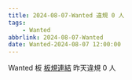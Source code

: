 ```yaml
---
title: 2024-08-07-Wanted 違規 0 人
tags:
    - Wanted
abbrlink: 2024-08-07-Wanted
date: Wanted-2024-08-07 12:00:00
---
```

Wanted 板 [板規連結](https://www.ptt.cc/bbs/Wanted/M.1608829773.A.D3B.html)
昨天違規 0 人
